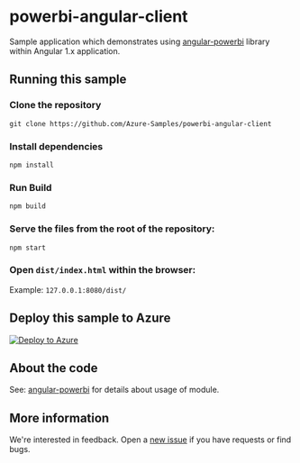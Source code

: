 # powerbi-angular-client
Sample application which demonstrates using [angular-powerbi](https://github.com/Microsoft/PowerBI-Angular) library within Angular 1.x application.

## Running this sample

### Clone the repository

```
git clone https://github.com/Azure-Samples/powerbi-angular-client
```

### Install dependencies
```
npm install
```

### Run Build
```
npm build
```

### Serve the files from the root of the repository:
```
npm start
```
  
### Open `dist/index.html` within the browser:

  Example: `127.0.0.1:8080/dist/`

## Deploy this sample to Azure
[![Deploy to Azure](http://azuredeploy.net/deploybutton.png)](https://azuredeploy.net/)

## About the code
See: [angular-powerbi](https://github.com/Microsoft/PowerBI-Angular) for details about usage of module.

## More information
We're interested in feedback.  Open a [new issue](https://github.com/Azure-Samples/powerbi-angular-client/issues/new) if you have requests or find bugs.


